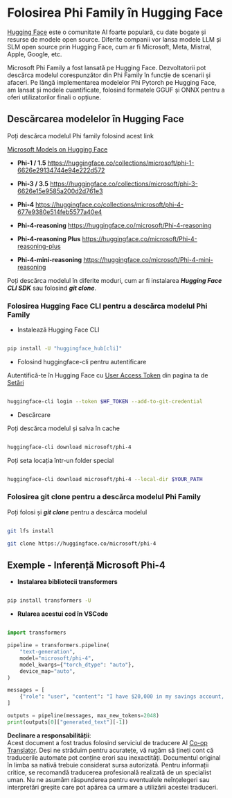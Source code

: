 <!--
CO_OP_TRANSLATOR_METADATA:
{
  "original_hash": "624fe133fba62773979d45f54519f7bb",
  "translation_date": "2025-05-09T08:43:01+00:00",
  "source_file": "md/01.Introduction/02/01.HF.md",
  "language_code": "ro"
}
-->
# **Folosirea Phi Family în Hugging Face**


[Hugging Face](https://huggingface.co/) este o comunitate AI foarte populară, cu date bogate și resurse de modele open source. Diferite companii vor lansa modele LLM și SLM open source prin Hugging Face, cum ar fi Microsoft, Meta, Mistral, Apple, Google, etc.

Microsoft Phi Family a fost lansată pe Hugging Face. Dezvoltatorii pot descărca modelul corespunzător din Phi Family în funcție de scenarii și afaceri. Pe lângă implementarea modelelor Phi Pytorch pe Hugging Face, am lansat și modele cuantificate, folosind formatele GGUF și ONNX pentru a oferi utilizatorilor finali o opțiune.


## **Descărcarea modelelor în Hugging Face**

Poți descărca modelul Phi family folosind acest link

[Microsoft Models on Hugging Face](https://huggingface.co/microsoft)

-  **Phi-1 / 1.5** https://huggingface.co/collections/microsoft/phi-1-6626e29134744e94e222d572

-  **Phi-3 / 3.5** https://huggingface.co/collections/microsoft/phi-3-6626e15e9585a200d2d761e3

-  **Phi-4** https://huggingface.co/collections/microsoft/phi-4-677e9380e514feb5577a40e4

- **Phi-4-reasoning** https://huggingface.co/microsoft/Phi-4-reasoning

- **Phi-4-reasoning Plus** https://huggingface.co/microsoft/Phi-4-reasoning-plus 

- **Phi-4-mini-reasoning** https://huggingface.co/microsoft/Phi-4-mini-reasoning

Poți descărca modelul în diferite moduri, cum ar fi instalarea ***Hugging Face CLI SDK*** sau folosind ***git clone***.

### **Folosirea Hugging Face CLI pentru a descărca modelul Phi Family**

- Instalează Hugging Face CLI

```bash

pip install -U "huggingface_hub[cli]"

```

- Folosind huggingface-cli pentru autentificare

Autentifică-te în Hugging Face cu [User Access Token](https://huggingface.co/docs/hub/security-tokens) din pagina ta de [Setări](https://huggingface.co/settings/tokens)


```bash

huggingface-cli login --token $HF_TOKEN --add-to-git-credential

```

- Descărcare


Poți descărca modelul și salva în cache

```bash

huggingface-cli download microsoft/phi-4

```

Poți seta locația într-un folder special


```bash

huggingface-cli download microsoft/phi-4 --local-dir $YOUR_PATH

```


### **Folosirea git clone pentru a descărca modelul Phi Family**

Poți folosi și ***git clone*** pentru a descărca modelul

```bash

git lfs install

git clone https://huggingface.co/microsoft/phi-4

```

## **Exemple - Inferență Microsoft Phi-4**

- **Instalarea bibliotecii transformers**

```bash

pip install transformers -U

```

- **Rularea acestui cod în VSCode**

```python

import transformers

pipeline = transformers.pipeline(
    "text-generation",
    model="microsoft/phi-4",
    model_kwargs={"torch_dtype": "auto"},
    device_map="auto",
)

messages = [
    {"role": "user", "content": "I have $20,000 in my savings account, where I receive a 4% profit per year and payments twice a year. Can you please tell me how long it will take for me to become a millionaire? Also, can you please explain the math step by step as if you were explaining it to an uneducated person?"},
]

outputs = pipeline(messages, max_new_tokens=2048)
print(outputs[0]["generated_text"][-1])

```

**Declinare a responsabilității**:  
Acest document a fost tradus folosind serviciul de traducere AI [Co-op Translator](https://github.com/Azure/co-op-translator). Deși ne străduim pentru acuratețe, vă rugăm să țineți cont că traducerile automate pot conține erori sau inexactități. Documentul original în limba sa nativă trebuie considerat sursa autorizată. Pentru informații critice, se recomandă traducerea profesională realizată de un specialist uman. Nu ne asumăm răspunderea pentru eventualele neînțelegeri sau interpretări greșite care pot apărea ca urmare a utilizării acestei traduceri.